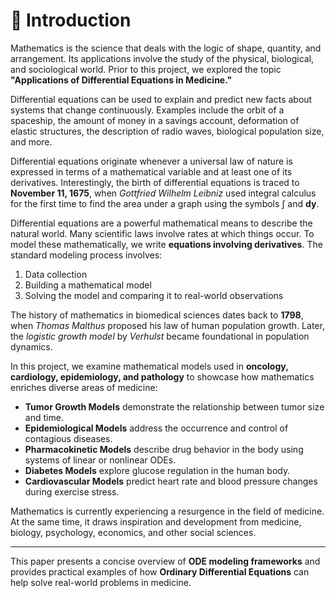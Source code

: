 # 📘 Introduction

Mathematics is the science that deals with the logic of shape, quantity, and arrangement. Its applications involve the study of the physical, biological, and sociological world. Prior to this project, we explored the topic **"Applications of Differential Equations in Medicine."**

Differential equations can be used to explain and predict new facts about systems that change continuously. Examples include the orbit of a spaceship, the amount of money in a savings account, deformation of elastic structures, the description of radio waves, biological population size, and more.

Differential equations originate whenever a universal law of nature is expressed in terms of a mathematical variable and at least one of its derivatives. Interestingly, the birth of differential equations is traced to **November 11, 1675**, when *Gottfried Wilhelm Leibniz* used integral calculus for the first time to find the area under a graph using the symbols ∫ and **dy**.

Differential equations are a powerful mathematical means to describe the natural world. Many scientific laws involve rates at which things occur. To model these mathematically, we write **equations involving derivatives**. The standard modeling process involves:

1. Data collection  
2. Building a mathematical model  
3. Solving the model and comparing it to real-world observations

The history of mathematics in biomedical sciences dates back to **1798**, when *Thomas Malthus* proposed his law of human population growth. Later, the *logistic growth model* by *Verhulst* became foundational in population dynamics.

In this project, we examine mathematical models used in **oncology, cardiology, epidemiology, and pathology** to showcase how mathematics enriches diverse areas of medicine:

- **Tumor Growth Models** demonstrate the relationship between tumor size and time.
- **Epidemiological Models** address the occurrence and control of contagious diseases.
- **Pharmacokinetic Models** describe drug behavior in the body using systems of linear or nonlinear ODEs.
- **Diabetes Models** explore glucose regulation in the human body.
- **Cardiovascular Models** predict heart rate and blood pressure changes during exercise stress.

Mathematics is currently experiencing a resurgence in the field of medicine. At the same time, it draws inspiration and development from medicine, biology, psychology, economics, and other social sciences.

---

This paper presents a concise overview of **ODE modeling frameworks** and provides practical examples of how **Ordinary Differential Equations** can help solve real-world problems in medicine.
